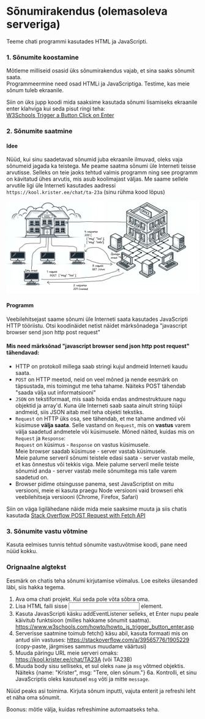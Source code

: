 # Sõnumirakendus (olemasoleva serveriga)

Teeme chati programmi kasutades HTML ja JavaScripti.

### 1. Sõnumite koostamine
Mõtleme milliseid osasid üks sõnumirakendus vajab, et sina saaks sõnumit saata.  
Programmeermine need osad HTMLi ja JavaScriptiga. Testime, kas meie sõnum tuleb ekraanile.

Siin on üks jupp koodi mida saaksime kasutada sõnumi lisamiseks ekraanile enter klahviga kui seda pisut ringi teha:  
[W3Schools Trigger a Button Click on Enter](https://www.w3schools.com/howto/howto_js_trigger_button_enter.asp)

### 2. Sõnumite saatmine

#### Idee
Nüüd, kui sinu saadetavad sõnumid juba ekraanile ilmuvad, oleks vaja sõnumeid jagada ka teistega. Me peame saatma sõnumi üle Interneti teisse arvutisse.
Selleks on teie jaoks tehtud valmis programm ning see programm on kävitatud ühes arvutis, mis asub koolimajast väljas.
Me saame sellele arvutile ligi üle Interneti kasutades aadressi `https://kool.krister.ee/chat/ta-23a` (sinu rühma kood lõpus)

![pilt võrgu ühendustest](chat_app_existing_server_toplogy.png)

#### Programm
Veebilehitsejast saame sõnumi üle Interneti saata kasutades JavaScripti HTTP tööriistu. Otsi koodinäidet netist näidet märksõnadega "javascript browser send json http post request"

#### Mis need märksõnad "javascript browser send json http post request" tähendavad:
- HTTP on protokoll millega saab stringi kujul andmeid Interneti kaudu saata.
- `POST` on HTTP meetod, neid on veel mõned ja nende eesmärk on täpsustada, mis toimingut me teha tahame. Näiteks POST tähendab "saada välja uut informatsiooni"
- `JSON` on tekstiformaat, mis saab hoida endas andmestruktuure nagu objektid ja array'd. Kuna üle Interneti saab saata ainult string tüüpi andmeid, siis JSON aitab meil teha objekti tekstiks.
- `Request` on HTTP üks osa, see tähendab, et me tahame andmed või küsimuse **välja saata**. Selle vastand on `Request`, mis on **vastus** varem välja saadetud andmetele või küsimusele.
  Mõned näited, kuidas mis on `Request` ja `Response`:  
  `Request` on küsimus - `Response` on vastus küsimusele.  
  Meie browser saadab küsimuse - server vastab küsimusele.  
  Meie palume serveril sõnumi teistele edasi saata - server vastab meile, et kas õnnestus või tekkis viga.
  Meie palume serveril meile teiste sõnumid anda - server vastab meile sõnumitega mis talle varem saadetud on.
- Browser pidime otsingusse panema, sest JavaScriptist on mitu versiooni, meie ei kasuta praegu Node versiooni vaid browseri ehk veebilehitseja versiooni (Chrome, Firefox, Safari)

Siin on väga ligilähedane näide mida meie saaksime muuta ja siis chatis kasutada [Stack Overflow POST Request with Fetch API](https://stackoverflow.com/a/39565776/1905229)

### 3. Sõnumite vastu võtmine
Kasuta eelmises tunnis tehtud sõnumite vastuvõtmise koodi, pane need nüüd kokku.




### Orignaalne algtekst

Eesmärk on chatis teha sõnumi kirjutamise võimalus. Loe esiteks ülesanded läbi, siis hakka tegema.

1. Ava oma chati projekt. Kui seda pole võta sõbra oma.
2. Lisa HTML faili sisse <input/> element.
3. Kasuta JavasScripti käsku addEventListener selleks, et Enter nupu peale käivitub funktsioon (milles hakkame sõnumit saatma). https://www.w3schools.com/howto/howto_js_trigger_button_enter.asp
4. Serverisse saatmine toimub fetch() käsu abil, kasuta formaati mis on antud siin vastuses: https://stackoverflow.com/a/39565776/1905229 (copy-paste, järgmises sammus muudame väärtusi)
5. Muuda päringu URL meie serveri omaks: https://kool.krister.ee/chat/TA23A (või TA23B)
6. Muuda body sisu selliseks, et sul oleks `name` ja `msg` võtmed objektis. Näiteks {name: "Krister", msg: "Tere, olen sõnum."}
6a. Kontrolli, et sinu JavaScriptis oleks kasutusel `msg` võti ja mitte `message`.

Nüüd peaks asi toimima. Kirjuta sõnum inputti, vajuta enterit ja refreshi leht et näha oma sõnumit.

Boonus: mõtle välja, kuidas refreshimine automaatseks teha.
